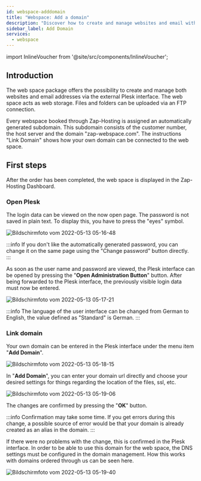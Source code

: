 ```yaml
---
id: webspace-adddomain
title: "Webspace: Add a domain"
description: "Discover how to create and manage websites and email with Zap-Hosting web space for seamless online presence → Learn more now"
sidebar_label: Add Domain
services:
  - webspace
---
```


import InlineVoucher from '@site/src/components/InlineVoucher';

## Introduction

The web space package offers the possibility to create and manage both websites and email addresses via the external Plesk interface. The web space acts as web storage. Files and folders can be uploaded via an FTP connection.

Every webspace booked through Zap-Hosting is assigned an automatically generated subdomain. This subdomain consists of the customer number, the host server and the domain "zap-webspace.com". The instructions "Link Domain" shows how your own domain can be connected to the web space.

<InlineVoucher />

## First steps

After the order has been completed, the web space is displayed in the Zap-Hosting Dashboard.

### Open Plesk

The login data can be viewed on the now open page. The password is not saved in plain text. To display this, you have to press the "eyes" symbol.

![Bildschirmfoto vom 2022-05-13 05-16-48](https://screensaver01.zap-hosting.com/index.php/s/B3stJeKMAsYRRer/preview)

:::info
If you don't like the automatically generated password, you can change it on the same page using the "Change password" button directly.
:::

As soon as the user name and password are viewed, the Plesk interface can be opened by pressing the "**Open Administration Button**" button. After being forwarded to the Plesk interface, the previously visible login data must now be entered.

![Bildschirmfoto vom 2022-05-13 05-17-21](https://screensaver01.zap-hosting.com/index.php/s/tZLEJZTzo7kqn4J/preview)

:::info
The language of the user interface can be changed from German to English, the value defined as "Standard" is German.
:::

### Link domain

Your own domain can be entered in the Plesk interface under the menu item "**Add Domain**".

![Bildschirmfoto vom 2022-05-13 05-18-15](https://screensaver01.zap-hosting.com/index.php/s/LHJkPqAsC7zGysW/preview)

In "**Add Domain**", you can enter your domain url directly and choose your desired settings for things regarding the location of the files, ssl, etc. 

![Bildschirmfoto vom 2022-05-13 05-19-06](https://screensaver01.zap-hosting.com/index.php/s/JXYg4ycDpwqYxCN/preview)

The changes are confirmed by pressing the "**OK**" button. 

:::info
Confirmation may take some time. If you get errors during this change, a possible source of error would be that your domain is already created as an alias in the domain.
:::

If there were no problems with the change, this is confirmed in the Plesk interface. In order to be able to use this domain for the web space, the DNS settings must be configured in the domain management. How this works with domains ordered through us can be seen here.

![Bildschirmfoto vom 2022-05-13 05-19-40](https://screensaver01.zap-hosting.com/index.php/s/TecSRSimmCrRmYj/preview)

<InlineVoucher />

